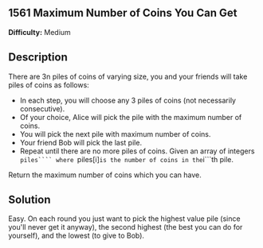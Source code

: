 1561 Maximum Number of Coins You Can Get
---
__Difficulty:__ Medium

Description
---
There are 3n piles of coins of varying size, you and your friends will take piles of coins as follows:

 - In each step, you will choose any 3 piles of coins (not necessarily consecutive).
 - Of your choice, Alice will pick the pile with the maximum number of coins.
 - You will pick the next pile with maximum number of coins.
 - Your friend Bob will pick the last pile.
 - Repeat until there are no more piles of coins.
Given an array of integers ```piles```` where ```piles[i]``` is the number of coins in the ```i```th pile.

Return the maximum number of coins which you can have.

Solution
---
Easy. On each round you just want to pick the highest value pile (since you'll never get it anyway), the second highest (the best you can do for yourself), and the lowest (to give to Bob). 
